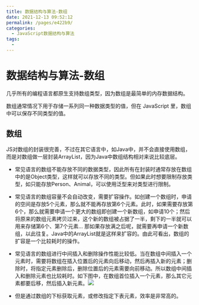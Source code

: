 ```yaml
---
title: 数据结构与算法-数组
date: 2021-12-13 09:52:12
permalink: /pages/e422b9/
categories:
  - JavaScript数据结构与算法
tags:
  - 
---
```

# 数据结构与算法-数组

几乎所有的编程语言都原生支持数组类型，因为数组是最简单的内存数据结构。

数组通常情况下用于存储一系列同一种数据类型的值，但在 JavaScript 里，数组中可以保存不同类型的值。

## 数组

JS对数组的封装很完善，不过在其它语言中，如Java中，并不会直接使用数组，而是对数组做一层封装ArrayList，因为Java中数组结构相对来说比较底层。

* 常见语言的数组不能存放不同的数据类型，因此所有在封装时通常存放在数组中的是Object类型，这样就可以存放不同的类型。但如果此时想要限制存放类型，如只能存放Person、Animal，可以使用泛型来对类型进行限制。
* 常见语言的数组容量不会自动改变，需要扩容操作。如创建一个数组时，申请的空间是存放5个元素，那么就不能再存放第6个元素。此时，如果需要存放第6个，那么就需要申请一个更大的数组即创建一个新数组，如申请10个；然后将原来的数组元素拷贝过来，这个新的数组被占据了一半，剩下的一半就可以用来存储第6个、第7个元素... 那如果存放满之后呢，就需要再申请一个新数组，以此往复。Java中的ArrayList就是这样来扩容的。由此可看出，数组的扩容是一个比较耗时的操作。
* 常见语言的数组进行中间插入和删除操作性能比较低。当在数组中间插入一个元素时，需要将数组在插入位置后的元素向后移动，然后再插入新的元素；删除时，将指定元素删除后，删除位置后的元素需要向前移动。所以数组中间插入和删除元素也比较耗时。如下图中，在数组首位插入一个元素，那么其它元素都要后移，然后插入新元素。![](https://cdn.jsdelivr.net/gh/ccbeango/blogImages@master/JS数据结构与算法/数组01.png)

* 但是通过数组的下标获取元素，或修改指定下表元素，效率是非常高的。
